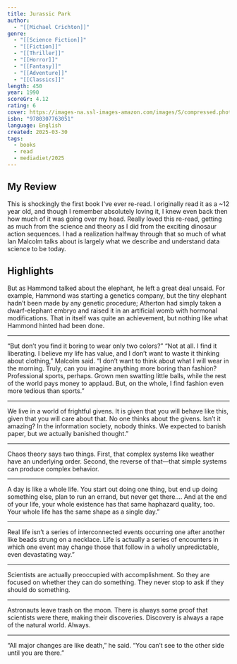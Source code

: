 ```yaml
---
title: Jurassic Park
author:
  - "[[Michael Crichton]]"
genre:
  - "[[Science Fiction]]"
  - "[[Fiction]]"
  - "[[Thriller]]"
  - "[[Horror]]"
  - "[[Fantasy]]"
  - "[[Adventure]]"
  - "[[Classics]]"
length: 450
year: 1990
scoreGr: 4.12
rating: 6
cover: https://images-na.ssl-images-amazon.com/images/S/compressed.photo.goodreads.com/books/1529604411i/40604658.jpg
isbn: "9780307763051"
language: English
created: 2025-03-30
tags:
  - books
  - read
  - mediadiet/2025
---
```

## My Review

This is shockingly the first book I've ever re-read. I originally read it as a ~12 year old, and though I remember absolutely loving it, I knew even back then how much of it was going over my head. Really loved this re-read, getting as much from the science and theory as I did from the exciting dinosaur action sequences. I had a realization halfway through that so much of what Ian Malcolm talks about is largely what we describe and understand data science to be today.  


## Highlights

But as Hammond talked about the elephant, he left a great deal unsaid. For example, Hammond was starting a genetics company, but the tiny elephant hadn’t been made by any genetic procedure; Atherton had simply taken a dwarf-elephant embryo and raised it in an artificial womb with hormonal modifications. That in itself was quite an achievement, but nothing like what Hammond hinted had been done. 

---
“But don’t you find it boring to wear only two colors?” “Not at all. I find it liberating. I believe my life has value, and I don’t want to waste it thinking about clothing,” Malcolm said. “I don’t want to think about what I will wear in the morning. Truly, can you imagine anything more boring than fashion? Professional sports, perhaps. Grown men swatting little balls, while the rest of the world pays money to applaud. But, on the whole, I find fashion even more tedious than sports.” 

---
We live in a world of frightful givens. It is given that you will behave like this, given that you will care about that. No one thinks about the givens. Isn’t it amazing? In the information society, nobody thinks. We expected to banish paper, but we actually banished thought.” 

---
Chaos theory says two things. First, that complex systems like weather have an underlying order. Second, the reverse of that—that simple systems can produce complex behavior. 

---
A day is like a whole life. You start out doing one thing, but end up doing something else, plan to run an errand, but never get there.… And at the end of your life, your whole existence has that same haphazard quality, too. Your whole life has the same shape as a single day.” 

---
Real life isn’t a series of interconnected events occurring one after another like beads strung on a necklace. Life is actually a series of encounters in which one event may change those that follow in a wholly unpredictable, even devastating way.” 

---
Scientists are actually preoccupied with accomplishment. So they are focused on whether they can do something. They never stop to ask if they should do something. 

---
Astronauts leave trash on the moon. There is always some proof that scientists were there, making their discoveries. Discovery is always a rape of the natural world. Always.

---
“All major changes are like death,” he said. “You can’t see to the other side until you are there.” 

